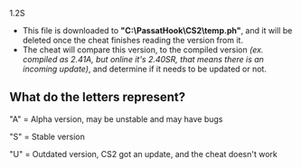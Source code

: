 1.2S

- This file is downloaded to **"C:\PassatHook\CS2\temp.ph"**, and it will be deleted once the cheat finishes reading the version from it.
- The cheat will compare this version, to the compiled version *(ex. compiled as 2.41A, but online it's 2.40SR, that means there is an incoming update)*, and determine if it needs to be updated or not.

## What do the letters represent?
"A" = Alpha version, may be unstable and may have bugs

"S" = Stable version

"U" = Outdated version, CS2 got an update, and the cheat doesn't work

